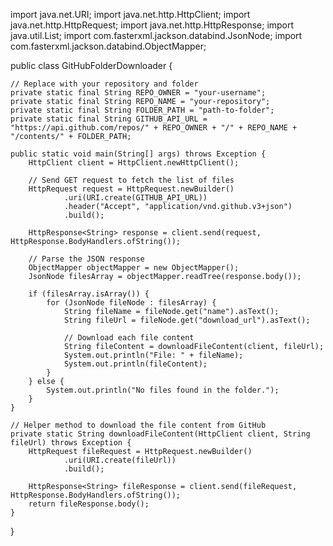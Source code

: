 import java.net.URI;
import java.net.http.HttpClient;
import java.net.http.HttpRequest;
import java.net.http.HttpResponse;
import java.util.List;
import com.fasterxml.jackson.databind.JsonNode;
import com.fasterxml.jackson.databind.ObjectMapper;

public class GitHubFolderDownloader {

    // Replace with your repository and folder
    private static final String REPO_OWNER = "your-username";
    private static final String REPO_NAME = "your-repository";
    private static final String FOLDER_PATH = "path-to-folder";
    private static final String GITHUB_API_URL = "https://api.github.com/repos/" + REPO_OWNER + "/" + REPO_NAME + "/contents/" + FOLDER_PATH;

    public static void main(String[] args) throws Exception {
        HttpClient client = HttpClient.newHttpClient();
        
        // Send GET request to fetch the list of files
        HttpRequest request = HttpRequest.newBuilder()
                .uri(URI.create(GITHUB_API_URL))
                .header("Accept", "application/vnd.github.v3+json")
                .build();

        HttpResponse<String> response = client.send(request, HttpResponse.BodyHandlers.ofString());

        // Parse the JSON response
        ObjectMapper objectMapper = new ObjectMapper();
        JsonNode filesArray = objectMapper.readTree(response.body());

        if (filesArray.isArray()) {
            for (JsonNode fileNode : filesArray) {
                String fileName = fileNode.get("name").asText();
                String fileUrl = fileNode.get("download_url").asText();

                // Download each file content
                String fileContent = downloadFileContent(client, fileUrl);
                System.out.println("File: " + fileName);
                System.out.println(fileContent);
            }
        } else {
            System.out.println("No files found in the folder.");
        }
    }

    // Helper method to download the file content from GitHub
    private static String downloadFileContent(HttpClient client, String fileUrl) throws Exception {
        HttpRequest fileRequest = HttpRequest.newBuilder()
                .uri(URI.create(fileUrl))
                .build();

        HttpResponse<String> fileResponse = client.send(fileRequest, HttpResponse.BodyHandlers.ofString());
        return fileResponse.body();
    }
}
